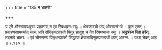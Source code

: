 +++
title = "185 न भ्रातरो"

+++

य एते औरसादयःपुत्राः प्रकृतास् त एव रिक्थहराः स्युः । क्षेत्रजादयो ऽप्य् औरसासंभवे । कुत एतत् । प्रकरणसामर्थ्यात् सत्य् अपि संनिकृष्टतरत्वे पितुर् भ्रातुश् च नैव रिक्थभाजः स्युः । **अपुत्रस्य पिता हरेत्**, तदभावे भ्रातरः । एवं चौरसस्य पितृधनप्राप्तौ सिद्धायां क्षेत्रजादिसुतप्राप्त्यर्थो ऽयम् आरम्भः । यथ्श् चेदम् आह ॥ ९.१८५ ॥